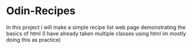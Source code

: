 # Odin-Recipes
In this project i will make a simple recipe list web page demonstrating the basics of html
(I have already taken multiple classes using html im mostly doing this as practice)